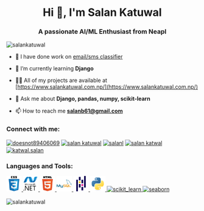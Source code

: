 <h1 align="center">Hi 👋, I'm Salan Katuwal</h1>
<h3 align="center">A passionate AI/ML Enthusiast from Neapl</h3>

<p align="left"> <img src="https://komarev.com/ghpvc/?username=salankatuwal&label=Profile%20views&color=0e75b6&style=flat" alt="salankatuwal" /> </p>

- 🔭 I have done work on [email/sms classifier](https://salankatuwal-email-fraud-detection.streamlit.app/)

- 🌱 I’m currently learning **Django**

- 👨‍💻 All of my projects are available at [https://www.salankatuwal.com.np/](https://www.salankatuwal.com.np/)

- 💬 Ask me about **Django, pandas, numpy, scikit-learn**

- 📫 How to reach me **salanb61@gmail.com**

<h3 align="left">Connect with me:</h3>
<p align="left">
<a href="https://x.com/Doesnot89406069" target="blank"><img align="center" src="https://raw.githubusercontent.com/rahuldkjain/github-profile-readme-generator/master/src/images/icons/Social/twitter.svg" alt="doesnot89406069" height="30" width="40" /></a>
<a href="https://www.linkedin.com/in/salan-katuwal-53b452342/" target="blank"><img align="center" src="https://raw.githubusercontent.com/rahuldkjain/github-profile-readme-generator/master/src/images/icons/Social/linked-in-alt.svg" alt="salan katuwal" height="30" width="40" /></a>
<a href="https://www.kaggle.com/salanl" target="blank"><img align="center" src="https://raw.githubusercontent.com/rahuldkjain/github-profile-readme-generator/master/src/images/icons/Social/kaggle.svg" alt="salanl" height="30" width="40" /></a>
<a href="https://www.facebook.com/salan.katwal.9" target="blank"><img align="center" src="https://raw.githubusercontent.com/rahuldkjain/github-profile-readme-generator/master/src/images/icons/Social/facebook.svg" alt="salan katwal" height="30" width="40" /></a>
<a href="https://instagram.com/katwal.salan" target="blank"><img align="center" src="https://raw.githubusercontent.com/rahuldkjain/github-profile-readme-generator/master/src/images/icons/Social/instagram.svg" alt="katwal.salan" height="30" width="40" /></a>
</p>

<h3 align="left">Languages and Tools:</h3>
<p align="left"> <a href="https://www.w3schools.com/css/" target="_blank" rel="noreferrer"> <img src="https://raw.githubusercontent.com/devicons/devicon/master/icons/css3/css3-original-wordmark.svg" alt="css3" width="40" height="40"/> </a> <a href="https://dotnet.microsoft.com/" target="_blank" rel="noreferrer"> <img src="https://raw.githubusercontent.com/devicons/devicon/master/icons/dot-net/dot-net-original-wordmark.svg" alt="dotnet" width="40" height="40"/> </a> <a href="https://www.w3.org/html/" target="_blank" rel="noreferrer"> <img src="https://raw.githubusercontent.com/devicons/devicon/master/icons/html5/html5-original-wordmark.svg" alt="html5" width="40" height="40"/> </a> <a href="https://www.mysql.com/" target="_blank" rel="noreferrer"> <img src="https://raw.githubusercontent.com/devicons/devicon/master/icons/mysql/mysql-original-wordmark.svg" alt="mysql" width="40" height="40"/> </a> <a href="https://pandas.pydata.org/" target="_blank" rel="noreferrer"> <img src="https://raw.githubusercontent.com/devicons/devicon/2ae2a900d2f041da66e950e4d48052658d850630/icons/pandas/pandas-original.svg" alt="pandas" width="40" height="40"/> </a> <a href="https://www.python.org" target="_blank" rel="noreferrer"> <img src="https://raw.githubusercontent.com/devicons/devicon/master/icons/python/python-original.svg" alt="python" width="40" height="40"/> </a> <a href="https://scikit-learn.org/" target="_blank" rel="noreferrer"> <img src="https://upload.wikimedia.org/wikipedia/commons/0/05/Scikit_learn_logo_small.svg" alt="scikit_learn" width="40" height="40"/> </a> <a href="https://seaborn.pydata.org/" target="_blank" rel="noreferrer"> <img src="https://seaborn.pydata.org/_images/logo-mark-lightbg.svg" alt="seaborn" width="40" height="40"/> </a> </p>

<p><img align="center" src="https://github-readme-stats.vercel.app/api/top-langs?username=salankatuwal&show_icons=true&locale=en&layout=compact" alt="salankatuwal" /></p>
